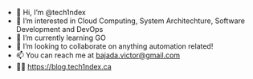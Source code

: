 - 👋 Hi, I’m @tech1ndex
- 👀 I’m interested in Cloud Computing, System Architechture, Software Development and DevOps
- 🌱 I’m currently learning GO
- 💞️ I’m looking to collaborate on anything automation related!
- 📫 You can reach me at bajada.victor@gmail.com
- 👨‍💻 https://blog.tech1ndex.ca

<!---
tech1ndex/tech1ndex is a ✨ special ✨ repository because its `README.md` (this file) appears on your GitHub profile.
You can click the Preview link to take a look at your changes.
--->
